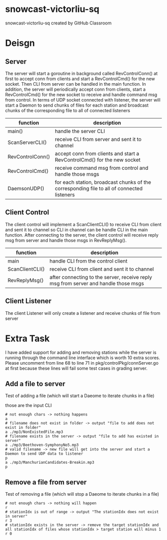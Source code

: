 # snowcast-victorliu-sq
snowcast-victorliu-sq created by GitHub Classroom



# Deisgn

## Server

The server will start a goroutine in background called RevControlConn() at first to accept conn from clients and start a RevControlCmd() for the new socket. Then CLI from server can be handled in the main function.  In addition, the server will periodically accept conn from clients, start a RevControlCmd() for the new socket to receive and handle command msg from control. In terms of UDP socket connected with listener, the server will start a Daemon to send chunks of files for each station and broadcast chunks of the corresponding file to all of connected listeners 



| function         | description                                                  |
| ---------------- | ------------------------------------------------------------ |
| main()           | handle the server CLI                                        |
| ScanServerCLI()  | receive CLI from server and sent it to channel               |
| RevControlConn() | accept conn from clients and start a RevControlCmd() for the new socket |
| RevControlCmd()  | receive command msg from control and handle those msgs       |
| DaemsonUDP()     | for each station, broadcast chunks of the corresponding file to all of connected listeners |



## Client Control

The client control will implement a ScanClientCLI() to receive CLI from client and sent it to channel so CLI in channel can be handle CLI in the main function. After connecting to the server, the client control will receive reply msg from server and handle those msgs in RevReplyMsg().



| function        | description                                                  |
| --------------- | ------------------------------------------------------------ |
| main            | handle CLI from the control client                           |
| ScanClientCLI() | receive CLI from client and sent it to channel               |
| RevReplyMsg()   | after connecting to the server, receive reply msg from server and handle those msgs |



## Client Listener

The client Listener will only create a listener and receive chunks of file from server





# Extra Task

I have added support for adding and removing stations while the server is running through the command line interface which is worth 10 extra scores. Please uncomment from line 68 to line 71 in pkg/controlPkg/connServer.go at first because these lines will fail some test cases in grading server.



## Add a file to server

Test of adding a file (which will start a Daeome to iterate chunks in a file)

those are the input CLI

```shell
# not enough chars -> nothing happens
a 
# filename does not exist in folder -> output "file to add does not exist in folder"
a ./mp3/NonExistedFile.mp3
# filename exists in the server -> output "file to add has existed in server"
a ./mp3/Beethoven-SymphonyNo5.mp3
# valid filename -> new file will get into the server and start a Daemon to send UDP data to listener
p
a ./mp3/ManchurianCandidates-Breakin.mp3
p
```



## Remove a file from server 

Test of removing a file (which will stop a Daeome to iterate chunks in a file)

```shell
# not enough chars -> nothing will happen
r 
# stationIdx is out of range -> output "The stationIdx does not exist in server"
r 3
# stationIdx exists in the server -> remove the target stationIdx and all stationIdx of files whose stationIdx > target station will minus 1
r 0
```
